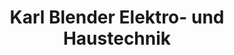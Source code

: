 ---
title: "Karl Blender Elektro- und Haustechnik"
url: /illerkirchberg/karl-blender-elektro-und-haustechnik/
shop: Elektrisch
---